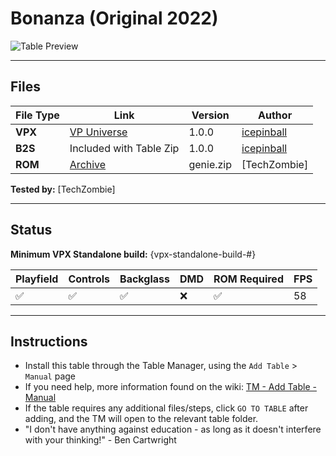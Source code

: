 ﻿# Bonanza (Original 2022)

![Table Preview](../../images/vpx-bonanza.png)

---

## Files
| File Type | Link | Version | Author | 
|-----------|--------|----------|--------------|
| **VPX** | [VP Universe](https://vpuniverse.com/files/file/10441-bonanza-edition-100-reskin-iceman-2022-back-to-the-60-jahre/) | 1.0.0 | [icepinball](https://vpuniverse.com/profile/4306-icepinball/) |
| **B2S** | Included with Table Zip | 1.0.0 | [icepinball](https://vpuniverse.com/profile/4306-icepinball/) |
| **ROM** | [Archive](https://archive.org/details/genie_202412) | genie.zip | [TechZombie] |

**Tested by:** [TechZombie]

---

## Status 
**Minimum VPX Standalone build:** {vpx-standalone-build-#}

| Playfield | Controls | Backglass | DMD | ROM Required | FPS | 
|-----------|----------|-----------|-----|--------------|-----|
| :white_check_mark: | :white_check_mark: | :white_check_mark: | :x: | :white_check_mark: | 58 |

---

## Instructions

- Install this table through the Table Manager, using the `Add Table` > `Manual` page
- If you need help, more information found on the wiki: [TM - Add Table - Manual](https://github.com/LegendsUnchained/vpx-standalone-alp4k/wiki/%5B04%5D-%F0%9F%A7%A1-TM-%E2%80%90-Other-Features#add-table---manual)
- If the table requires any additional files/steps, click `GO TO TABLE` after adding, and the TM will open to the relevant table folder.
- "I don't have anything against education - as long as it doesn't interfere with your thinking!" - Ben Cartwright

